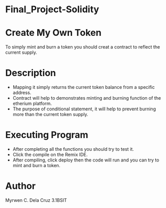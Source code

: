 # Final_Project-Solidity
# Create My Own Token
To simply mint and burn a token you should creat a contract to reflect the current supply.

# Description
- Mapping it simply returns the current token balance from a specific address.
- Contract will help to demonstrates minting and burning function of the etherium platform.
- The purpose of conditional statement, it will help to prevent burning more than the current token supply. 

# Executing Program
- After completing all the functions you should try to test it.
- Click the compile on the Remix IDE. 
- After compiling, click deploy then the code will run and you can try to mint and burn a token.

# Author
Myrwen C. Dela Cruz
3.1BSIT

